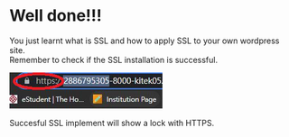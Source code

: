 # Well done!!!

You just learnt what is SSL and how to apply SSL to your own wordpress site.
<br />
Remember to check if the SSL installation is successful.
<br />

![Image](./assets/SSL-Final1.png)

Succesful SSL implement will show a lock with HTTPS.
<br />